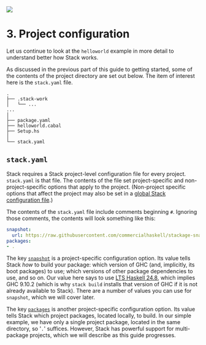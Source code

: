 <div class="hidden-warning"><a href="https://docs.haskellstack.org/"><img src="https://cdn.jsdelivr.net/gh/commercialhaskell/stack/doc/img/hidden-warning.svg"></a></div>

# 3. Project configuration

Let us continue to look at the `helloworld` example in more detail to understand
better how Stack works.

As discussed in the previous part of this guide to getting started, some of the
contents of the project directory are set out below. The item of interest here
is the `stack.yaml` file.

~~~text
.
├── .stack-work
│   └── ...
...
│
├── package.yaml
├── helloworld.cabal
├── Setup.hs
│
└── stack.yaml
~~~

## `stack.yaml`

Stack requires a Stack project-level configuration file for every project.
`stack.yaml` is that file. The contents of the file set project-specific and
non-project-specific options that apply to the project. (Non-project
specific options that affect the project may also be set in a
[global Stack configuration file](../configure/yaml/index.md#project-level-and-global-configuration-files).)

The contents of the `stack.yaml` file include comments beginning `#`. Ignoring
those comments, the contents will look something like this:

~~~yaml
snapshot:
  url: https://raw.githubusercontent.com/commercialhaskell/stackage-snapshots/master/lts/24/8.yaml
packages:
- .
~~~

The key [`snapshot`](../configure/yaml/project.md#snapshot) is a
project-specific configuration option. Its value tells Stack *how* to build your
package: which version of GHC (and, implicitly, its boot packages) to use; which
versions of other package dependencies to use, and so on. Our value here says to
use [LTS Haskell 24.8](https://www.stackage.org/lts-24.8), which implies
GHC 9.10.2 (which is why `stack build` installs that version of GHC if it is not
already available to Stack). There are a number of values you can use for
`snapshot`, which we will cover later.

The key [`packages`](../configure/yaml/project.md#packages) is another
project-specific configuration option. Its value tells Stack which project
packages, located locally, to build. In our simple example, we have only a
single project package, located in the same directory, so '`.`' suffices.
However, Stack has powerful support for multi-package projects, which we will
describe as this guide progresses.
